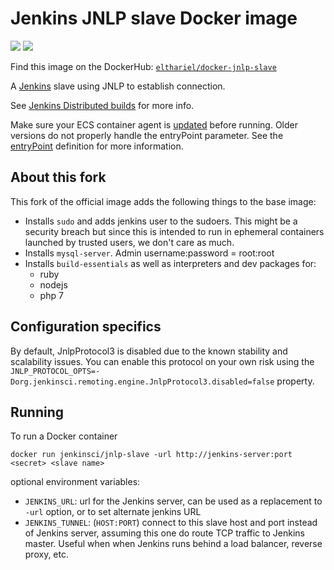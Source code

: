 # Jenkins JNLP slave Docker image

[![](https://images.microbadger.com/badges/image/elthariel/docker-jnlp-slave.svg)](https://microbadger.com/images/elthariel/docker-jnlp-slave "Get your own image badge on microbadger.com")
[![](https://images.microbadger.com/badges/version/elthariel/docker-jnlp-slave.svg)](https://microbadger.com/images/elthariel/docker-jnlp-slave "Get your own version badge on microbadger.com")

Find this image on the DockerHub: [`elthariel/docker-jnlp-slave`](https://hub.docker.com/r/elthariel/docker-jnlp-slave/)


A [Jenkins](https://jenkins-ci.org) slave using JNLP to establish connection.

See [Jenkins Distributed builds](https://wiki.jenkins-ci.org/display/JENKINS/Distributed+builds) for more info.

Make sure your ECS container agent is [updated](http://docs.aws.amazon.com/AmazonECS/latest/developerguide/ecs-agent-update.html) before running. Older versions do not properly handle the entryPoint parameter. See the [entryPoint](http://docs.aws.amazon.com/AmazonECS/latest/developerguide/task_definition_parameters.html#container_definitions) definition for more information.

## About this fork

This fork of the official image adds the following things to the base image:

 - Installs `sudo` and adds jenkins user to the sudoers. This might be
   a security breach but since this is intended to run in ephemeral containers
   launched by trusted users, we don't care as much.
 - Installs `mysql-server`. Admin username:password = root:root
 - Installs `build-essentials` as well as interpreters and dev packages for:
   - ruby
   - nodejs
   - php 7


## Configuration specifics

By default, JnlpProtocol3 is disabled due to the known stability and scalability issues.
You can enable this protocol on your own risk using the
<code>JNLP_PROTOCOL_OPTS=-Dorg.jenkinsci.remoting.engine.JnlpProtocol3.disabled=false</code> property.

## Running

To run a Docker container

    docker run jenkinsci/jnlp-slave -url http://jenkins-server:port <secret> <slave name>

optional environment variables:

* `JENKINS_URL`: url for the Jenkins server, can be used as a replacement to `-url` option, or to set alternate jenkins URL
* `JENKINS_TUNNEL`: (`HOST:PORT`) connect to this slave host and port instead of Jenkins server, assuming this one do route TCP traffic to Jenkins master. Useful when when Jenkins runs behind a load balancer, reverse proxy, etc.
